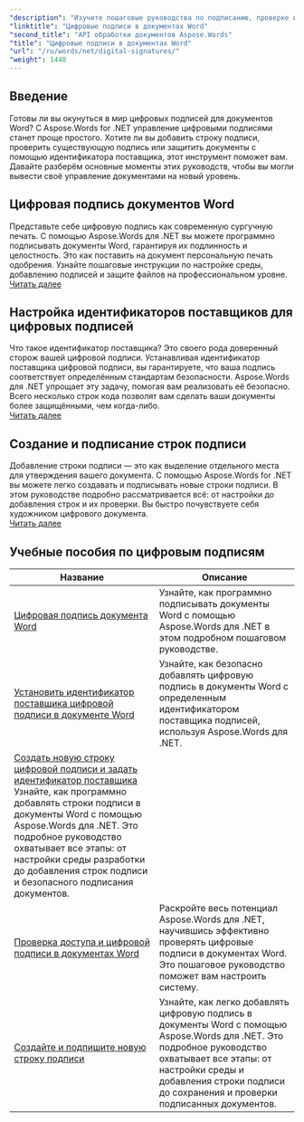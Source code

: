 ```yaml
---
"description": "Изучите пошаговые руководства по подписанию, проверке и управлению цифровыми подписями в документах Word с помощью Aspose.Words для .NET."
"linktitle": "Цифровые подписи в документах Word"
"second_title": "API обработки документов Aspose.Words"
"title": "Цифровые подписи в документах Word"
"url": "/ru/words/net/digital-signatures/"
"weight": 1440
---
```


## Введение

Готовы ли вы окунуться в мир цифровых подписей для документов Word? С Aspose.Words for .NET управление цифровыми подписями станет проще простого. Хотите ли вы добавить строку подписи, проверить существующую подпись или защитить документы с помощью идентификатора поставщика, этот инструмент поможет вам. Давайте разберём основные моменты этих руководств, чтобы вы могли вывести своё управление документами на новый уровень.

## Цифровая подпись документов Word  

Представьте себе цифровую подпись как современную сургучную печать. С помощью Aspose.Words для .NET вы можете программно подписывать документы Word, гарантируя их подлинность и целостность. Это как поставить на документ персональную печать одобрения. Узнайте пошаговые инструкции по настройке среды, добавлению подписей и защите файлов на профессиональном уровне.  
[Читать далее](./digitally-signing-word-document/)  

## Настройка идентификаторов поставщиков для цифровых подписей  

Что такое идентификатор поставщика? Это своего рода доверенный сторож вашей цифровой подписи. Устанавливая идентификатор поставщика цифровой подписи, вы гарантируете, что ваша подпись соответствует определённым стандартам безопасности. Aspose.Words для .NET упрощает эту задачу, помогая вам реализовать её безопасно. Всего несколько строк кода позволят вам сделать ваши документы более защищёнными, чем когда-либо.  
[Читать далее](./set-digital-signature-provider-id/)  

## Создание и подписание строк подписи  

Добавление строки подписи — это как выделение отдельного места для утверждения вашего документа. С помощью Aspose.Words for .NET вы можете легко создавать и подписывать новые строки подписи. В этом руководстве подробно рассматривается всё: от настройки до добавления строк и их проверки. Вы быстро почувствуете себя художником цифрового документа.  
[Читать далее](./create-and-sign-new-signature-line/)  

 ## Учебные пособия по цифровым подписям
| Название | Описание |
| --- | --- |
| [Цифровая подпись документа Word](./digitally-signing-word-document/) | Узнайте, как программно подписывать документы Word с помощью Aspose.Words для .NET в этом подробном пошаговом руководстве. |
| [Установить идентификатор поставщика цифровой подписи в документе Word](./set-digital-signature-provider-id/) | Узнайте, как безопасно добавлять цифровую подпись в документы Word с определенным идентификатором поставщика подписей, используя Aspose.Words для .NET. |
| [Создать новую строку цифровой подписи и задать идентификатор поставщика](./create-new-digital-signature-line-and-set-provider-id/) Узнайте, как программно добавлять строки подписи в документы Word с помощью Aspose.Words для .NET. Это подробное руководство охватывает все этапы: от настройки среды разработки до добавления строк подписи и безопасного подписания документов. |
| [Проверка доступа и цифровой подписи в документах Word](./access-and-digital-signature-verification/) | Раскройте весь потенциал Aspose.Words для .NET, научившись эффективно проверять цифровые подписи в документах Word. Это пошаговое руководство поможет вам настроить систему. |
| [Создайте и подпишите новую строку подписи](./create-and-sign-new-signature-line/) | Узнайте, как легко добавлять цифровую подпись в документы Word с помощью Aspose.Words для .NET. Это подробное руководство охватывает все этапы: от настройки среды и добавления строки подписи до сохранения и проверки подписанных документов. |